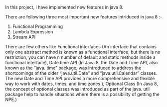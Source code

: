 In this project, i have implemented new features in java 8.

There are following three most important new features intriduced in java 8 :- 
1. Functional Programming
2. Lambda Expression
3. Stream API


There are few others like Functional interfaces (An interface that contains only one abstract method is known as a functional interface, but there is no restriction, you can have n number of default and static methods inside a
functional interface), Date time API (In Java 8, the Date and Time API, also known as the “java. time” package, was introduced to address the shortcomings  of the older “java.util.Date” and “java.util.Calendar” classes.
The new Date and Time API provides a more comprehensive and flexible way to work with dates, times, and time zones.), Optional Class (In Java 8, the concept of optional classes was introduced as part of the java. util package 
help to handle situations where there is a possibility of getting the NPE.)
